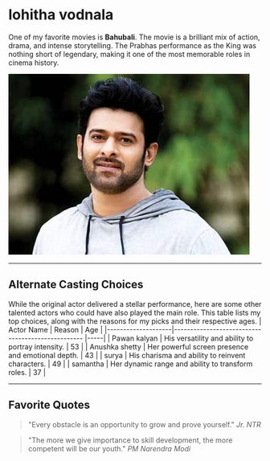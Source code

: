# lohitha vodnala
One of my favorite movies is **Bahubali**. The movie is a brilliant mix of action, drama, and intense storytelling. The Prabhas performance as the King was nothing short of legendary, making it one of the most memorable roles in cinema history.


![Prabhas](images/prabhas.jpg)

---
## Alternate Casting Choices
While the original actor delivered a stellar performance, here are some other talented actors who could have also played the main role. This table lists my top choices, along with the reasons for my picks and their respective ages.
| Actor Name         | Reason                                            | Age |
|--------------------|-------------------------------------------------- |-----|
| Pawan kalyan       | His versatility and ability to portray intensity. | 53  |
| Anushka shetty     | Her powerful screen presence and emotional depth. | 43  |
| surya              | His charisma and ability to reinvent characters.  | 49  |
| samantha           | Her dynamic range and ability to transform roles. | 37  |


---
## Favorite Quotes
> "Every obstacle is an opportunity to grow and prove yourself."
> *Jr. NTR*

> "The more we give importance to skill development, the more competent will be our youth."
> *PM Narendra Modi*